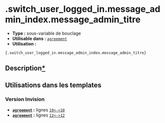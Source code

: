 # .switch_user_logged_in.message_admin_index.message_admin_titre
* __Type :__ sous-variable de bouclage
* __Utilisable dans :__ [`agreement`](../tpl/agreement.md#readme)
* __Utilisation :__

```html
{.switch_user_logged_in.message_admin_index.message_admin_titre}
```

## Description[*](https://fa-tvars.appspot.com/var/.switch_user_logged_in.message_admin_index.message_admin_titre)
## Utilisations dans les templates

### Version Invision
* __[`agreement`](../tpl/agreement.md#readme) :__ lignes [`10`](../src/invision/agreement.tpl#L10)[`<->`](../src/invision/agreement.tpl#L10-L10)[`10`](../src/invision/agreement.tpl#L10)
* __[`agreement`](../tpl/agreement.md#readme) :__ lignes [`12`](../src/invision/agreement.tpl#L12)[`<->`](../src/invision/agreement.tpl#L12-L12)[`12`](../src/invision/agreement.tpl#L12)

